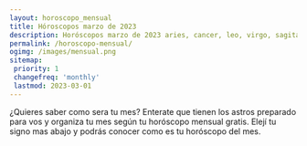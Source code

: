 ```yaml
---
layout: horoscopo_mensual
title: Hóroscopos marzo de 2023
description: Horóscopos marzo de 2023 aries, cancer, leo, virgo, sagitario, capricornio, escorpio, libra, piscis, acuario, geminis, tauro.
permalink: /horoscopo-mensual/
ogimg: /images/mensual.png
sitemap:
 priority: 1
 changefreq: 'monthly'
 lastmod: 2023-03-01
---
```

¿Quieres saber como sera tu mes? Enterate que tienen los astros preparado para vos y organiza tu mes según tu horóscopo mensual gratis. Elejí tu signo mas abajo y podrás conocer como es tu horóscopo del mes.